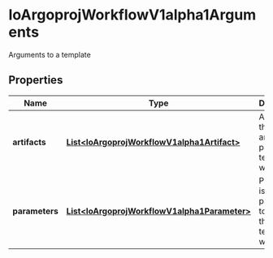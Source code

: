 

# IoArgoprojWorkflowV1alpha1Arguments

Arguments to a template
## Properties

Name | Type | Description | Notes
------------ | ------------- | ------------- | -------------
**artifacts** | [**List&lt;IoArgoprojWorkflowV1alpha1Artifact&gt;**](IoArgoprojWorkflowV1alpha1Artifact.md) | Artifacts is the list of artifacts to pass to the template or workflow |  [optional]
**parameters** | [**List&lt;IoArgoprojWorkflowV1alpha1Parameter&gt;**](IoArgoprojWorkflowV1alpha1Parameter.md) | Parameters is the list of parameters to pass to the template or workflow |  [optional]



